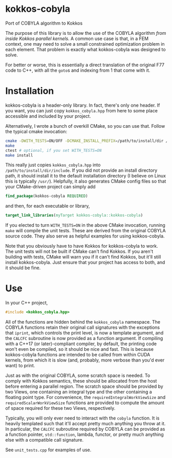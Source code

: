 # kokkos-cobyla
Port of COBYLA algorithm to Kokkos

The purpose of this library is to allow the use of the COBYLA algorithm
*from inside Kokkos parallel kernels*.
A common use case is that, in a FEM context,
one may need to solve a small constrained optimization problem in each element.
That problem is exactly what kokkos-cobyla was designed to solve.

For better or worse, this is essentially a direct translation of the original
F77 code to C++, with all the `goto`s and indexing from 1 that
come with it.

# Installation
kokkos-cobyla is a header-only library.
In fact, there's only one header.
If you want, you can just copy `kokkos_cobyla.hpp` from here to
some place accessible and included by your project.

Alternatively, I wrote a bunch of overkill CMake,
so you can use that.
Follow the typical cmake invocation:
```sh
cmake -DWITH_TESTS=ON/OFF -DCMAKE_INSTALL_PREFIX=/path/to/install/dir /path/to/source/dir
make
ctest # optional, if you set WITH_TESTS=ON
make install
```
This really just copies `kokkos_cobyla.hpp` into
`/path/to/install/dir/include`.
If you did not provide an install directory path,
it should install it to the default installation directory
(I believe on Linux this is typically `/usr/`).
Helpfully, it also generates CMake config files so that your
CMake-driven project can simply add
```cmake
find_package(kokkos-cobyla REQUIRED)
```
and then, for each executable or library,
```cmake
target_link_libraries(myTarget kokkos-cobyla::kokkos-cobyla)
```

If you elected to turn `WITH_TESTS=ON` in the above CMake invocation,
running `make` will compile the unit tests.
These are derived from the original COBYLA source code.
They also serve as helpful examples for using kokkos-cobyla.

Note that you obviously have to have Kokkos for kokkos-cobyla to work.
The unit tests will not be built if CMake can't find Kokkos.
If you aren't building with tests, CMake will warn you if it can't find Kokkos,
but it'll still install kokkos-cobyla.
Just ensure that your project has access to both, and it should be fine.

# Use
In your C++ project,
```c++
#include <kokkos_cobyla.hpp>
```
All of the functions are hidden behind the `kokkos_cobyla` namespace.
The COBYLA functions retain their original call signatures
with the exceptions that `iprint`, which controls the print level,
is now a template argument,
and the `CALCFC` subroutine is now provided as a function argument.
If compiling with a C++17 (or later)-compliant compiler,
by default,
the printing code won't even be compiled,
so it should be nice and fast.
This is because kokkos-cobyla functions are intended to be called from
within CUDA kernels, from which it is slow
(and, probably, more verbose than you'd ever want)
to print.

Just as with the original COBYLA, some scratch space is needed.
To comply with Kokkos semantics,
these should be allocated from the host before entering a parallel region.
The scratch space should be provided by two Views,
one containing an integral type
and the other containing a floating point type.
For convenience,
the `requiredIntegralWorkViewSize` and `requiredScalarWorkViewSize`
functions are provided to compute the amount of space required for
these two Views, respectively.

Typically, you will only ever need to interact with the `cobyla` function.
It is heavily templated such that it'll accept pretty much anything you
throw at it.
In particular, the `CALCFC` subroutine required by COBYLA can be provided
as a function pointer, `std::function`, lambda, functor,
or pretty much anything else with a compatible call signature.

See `unit_tests.cpp` for examples of use.
